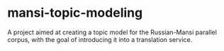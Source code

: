 # mansi-topic-modeling
A project aimed at creating a topic model for the Russian-Mansi parallel corpus, with the goal of introducing it into a translation service.
